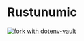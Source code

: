 # Rustunumic

[![fork with dotenv-vault](https://badge.dotenv.org/fork.svg?r=1)](https://vault.dotenv.org/project/vlt_ea1a620a9e0e1bad96488e86eff7a82a82b6eef20c8d40c0ae0bac94029e6191/example)


